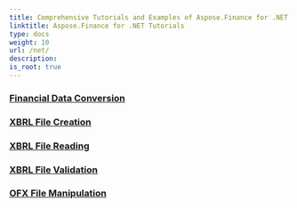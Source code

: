 ```yaml
---
title: Comprehensive Tutorials and Examples of Aspose.Finance for .NET 
linktitle: Aspose.Finance for .NET Tutorials
type: docs
weight: 10
url: /net/
description:
is_root: true
---
```


### [Financial Data Conversion](./financial-data-conversion/)

### [XBRL File Creation](./xbrl-file-creation/)

### [XBRL File Reading](./xbrl-file-reading/)

### [XBRL File Validation](./xbrl-file-validation/)

### [OFX File Manipulation](./ofx-file-manipulation/)
